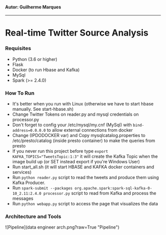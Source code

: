 #### Autor: Guilherme Marques

---

# Real-time Twitter Source Analysis

### Requisites
- Python (3.6 or higher)
- Flask
- Docker (to run Hbase and Kafka)
- MySql
- Spark (>= 2.4.0)

### How To Run
- It's better when you run with Linux (otherwise we have to start hbase manually. See start-hbase.sh)
- Change Twitter Tokens on reader.py and mysql credentials on processor.py
- Don't forget to config your /etc/mysql/my.cnf (MySql) with `bind-address=0.0.0.0` to allow external connections from docker
- Change (IPDODOCKER var) and Copy mysqlcatalog.properties to /etc/presto/catalog (inside presto container) to make the queries from presto
- If you never run this project before type `export KAFKA_TOPICS="TweetsTopic:1:3"` it will create the Kafka Topic when the image build up (or SET instead export if you're Windows User)
- Run start_all.sh (it will start HBASE and KAFKA docker containers and services)
- Run `python reader.py` script to read the tweets and produce them using Kafka Producer.
- Run `spark-submit --packages org.apache.spark:spark-sql-kafka-0-10_2.11:2.4.0 processor.py` script to read from Kafka and process the messages
- Run `python webapp.py` script to access the page that visualizes the data

### Architecture and Tools
![Pipeline](data engineer arch.png?raw=True "Pipeline")